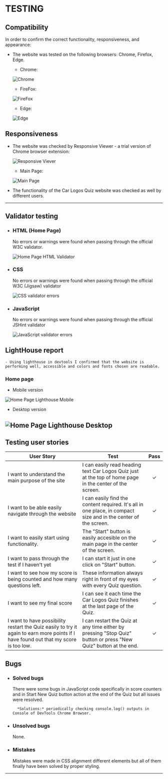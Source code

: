 # TESTING


## Compatibility

In order to confirm the correct functionality, responsiveness, and appearance:

+ The website was tested on the following browsers: Chrome, Firefox, Edge.

    - Chrome:

    ![Chrome](documentation/chrome.png)

    - FireFox:

    ![FireFox](documentation/firefox.png)

    - Edge:

    ![Edge](documentation/edge.png)

## Responsiveness


+ The website was checked by Responsive Viewer - a trial version of Chrome browser extension:

    ![Responsive Viever](documentation/responsive-viewer.png)

    - Main Page:

    ![Main Page](documentation/responsiveness_main_page.png)


+ The functionality of the Car Logos Quiz website was checked as well by different users.

---
## Validator testing
+ ### HTML (Home Page)
  No errors or warnings were found when passing through the official W3C validator.

  ![Home Page HTML Validator](documentation/w3_validator_home_page.png)
        
+ ### CSS
  No errors or warnings were found when passing through the official W3C (Jigsaw) validator

  ![CSS validator errors](documentation/w3_validator_css_errors.png)

+ ### JavaScript
  No errors or warnings were found when passing through the official JSHint validator

  ![JavaScript validator errors](documentation/jshint_validator.png)  

## LightHouse report

    - Using lighthouse in devtools I confirmed that the website is performing well, accessible and colors and fonts chosen are readable.
    
  ### Home page

  + Mobile version

  ![Home Page Lighthouse Mobile](documentation/lighthouse_home_page.png)

  + Desktop version
  
  ![Home Page Lighthouse Desktop](documentation/lighthouse_home_page_desk.png)
---

## Testing user stories
 
User Story |  Test | Pass
--- | --- | :---:
I want to understand the main purpose of the site | I can easily read heading text Car Logos Quiz just at the top of home page in the center of the screen. | &check;​
I want to be able easily navigate through the website | I can easily find the content required. It's all in one place, in compact size and in the center of the screen. | &check;​
I want to easily start using functionality. | The "Start" button is easily accesible on the main page in the center of the screen. | &check;
I want to pass through the test if I haven't yet | I can start it just in one click on "Start" button. | &check;
I want to see how my score is being counted and how many questions left. | These information always right in front of my eyes with every Quiz question. | &check;
I want to see my final score | I can see it each time the Car Logos Quiz finishes at the last page of the Quiz. | &check;
I want to have possibility restart the Quiz easily to try it again to earn more points if I have found out that my score is too low. | I can restart the Quiz at any time either by pressing "Stop Quiz" button or press "New Quiz" button at the end. | &check;

## Bugs
+ ### Solved bugs
    There were some bugs in JavaScript code specifically in score counters and in Start New Quiz button action at the end of the Quiz but all issues were resolved.
    
        *Solutions:* periodically checking console.log() outputs in Console of DevTools Chrome Browser.

+ ### Unsolved bugs
    None.

+ ### Mistakes
    Mistakes were made in CSS alignment different elements but all of them finally have been solved by proper styling.    
---